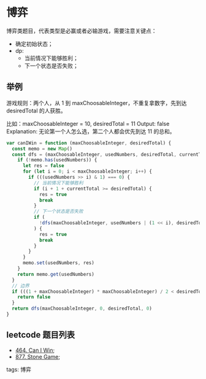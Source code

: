 # 博弈

博弈类题目，代表类型是必赢或者必输游戏，需要注意关键点：

- 确定初始状态；
- dp:
  - 当前情况下能够胜利；
  - 下一个状态是否失败；

## 举例

游戏规则：两个人，从 1 到 maxChoosableInteger，不重复拿数字，先到达 desiredTotal 的人获胜。

比如：maxChoosableInteger = 10, desiredTotal = 11
Output: false
Explanation:
无论第一个人怎么选，第二个人都会优先到达 11 的总和。

```js
var canIWin = function (maxChoosableInteger, desiredTotal) {
  const memo = new Map()
  const dfs = (maxChoosableInteger, usedNumbers, desiredTotal, currentTotal) => {
    if (!memo.has(usedNumbers)) {
      let res = false
      for (let i = 0; i < maxChoosableInteger; i++) {
        if (((usedNumbers >> i) & 1) === 0) {
          // 当前情况下能够胜利
          if (i + 1 + currentTotal >= desiredTotal) {
            res = true
            break
          }
          // 下一个状态是否失败
          if (
            !dfs(maxChoosableInteger, usedNumbers | (1 << i), desiredTotal, currentTotal + i + 1)
          ) {
            res = true
            break
          }
        }
      }
      memo.set(usedNumbers, res)
    }
    return memo.get(usedNumbers)
  }
  // 边界
  if (((1 + maxChoosableInteger) * maxChoosableInteger) / 2 < desiredTotal) {
    return false
  }
  return dfs(maxChoosableInteger, 0, desiredTotal, 0)
}
```

## leetcode 题目列表

- [464. Can I Win](https://leetcode.com/problems/can-i-win/);
- [877. Stone Game](https://leetcode.com/problems/stone-game/);

tags: 博弈
